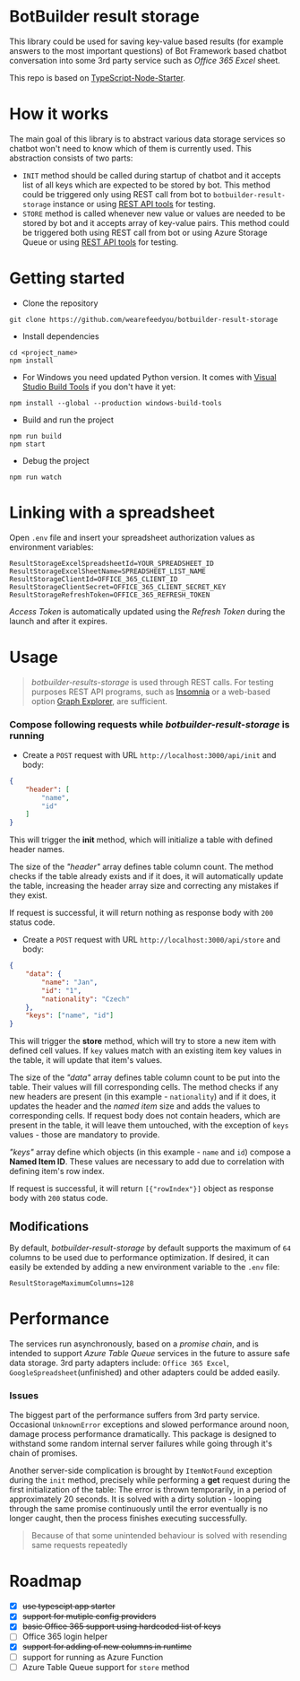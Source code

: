 # BotBuilder result storage

This library could be used for saving key-value based results (for example answers to the most important questions) of Bot Framework based chatbot conversation into some 3rd party service such as *Office 365 Excel* sheet.

This repo is based on [TypeScript-Node-Starter](https://github.com/Microsoft/TypeScript-Node-Starter).

# How it works

The main goal of this library is to abstract various data storage services so chatbot won't need to know which of them is currently used. This abstraction consists of two parts:

- `INIT` method should be called during startup of chatbot and it accepts list of all keys which are expected to be stored by bot. This method could be triggered only using REST call from bot to `botbuilder-result-storage` instance or using [REST API tools](#usage) for testing.
- `STORE` method is called whenever new value or values are needed to be stored by bot and it accepts array of key-value pairs. This method could be triggered both using REST call from bot or using Azure Storage Queue or using [REST API tools](#usage) for testing.

# Getting started

- Clone the repository

```
git clone https://github.com/wearefeedyou/botbuilder-result-storage
```

- Install dependencies

```
cd <project_name>
npm install
```

- For Windows you need updated Python version. It comes with [Visual Studio Build Tools](https://www.npmjs.com/package/windows-build-tools) if you don't have it yet:

```
npm install --global --production windows-build-tools
```

- Build and run the project

```
npm run build
npm start
```

- Debug the project

```
npm run watch
```

# Linking with a spreadsheet

Open `.env` file and insert your spreadsheet authorization values as environment variables:

```
ResultStorageExcelSpreadsheetId=YOUR_SPREADSHEET_ID
ResultStorageExcelSheetName=SPREADSHEET_LIST_NAME
ResultStorageClientId=OFFICE_365_CLIENT_ID
ResultStorageClientSecret=OFFICE_365_CLIENT_SECRET_KEY
ResultStorageRefreshToken=OFFICE_365_REFRESH_TOKEN
```

*Access Token* is automatically updated using the *Refresh Token* during the launch and after it expires.

# Usage

>*botbuilder-results-storage* is used through REST calls. For testing purposes REST API programs, such as [Insomnia](https://insomnia.rest/) or a web-based option [Graph Explorer](https://developer.microsoft.com/en-us/graph/graph-explorer), are sufficient.

### Compose following requests while *botbuilder-result-storage* is running

- Create a `POST` request with URL `http://localhost:3000/api/init` and body:

```JSON
{
	"header": [
		"name",
		"id"
	]
}
```

This will trigger the **init** method, which will initialize a table with defined header names. 

The size of the *"header"* array defines table column count. The method checks if the table already exists and if it does, it will automatically update the table, increasing the header array size and correcting any mistakes if they exist.

If request is successful, it will return nothing as response body with `200` status code.

- Create a `POST` request with URL `http://localhost:3000/api/store` and body:

```JSON
{
	"data": {
		"name": "Jan",
		"id": "1",
		"nationality": "Czech"
	},
	"keys": ["name", "id"]
}
```

This will trigger the **store** method, which will try to store a new item with defined cell values. If `key` values match with an existing item key values in the table, it will update that item's values.

The size of the *"data"* array defines table column count to be put into the table. Their values will fill corresponding cells. The method checks if any new headers are present (in this example - `nationality`) and if it does, it updates the header and the *named item*  size and adds the values to corresponding cells. If request body does not contain headers, which are present in the table, it will leave them untouched, with the exception of `keys` values - those are mandatory to provide.

*"keys"* array define which objects (in this example - `name` and `id`) compose a **Named Item ID**. These values are necessary to add due to correlation with defining item's row index.

If request is successful, it will return `[{"rowIndex"}]` object as response body with `200` status code.

## Modifications

By default, *botbuilder-result-storage* by default supports the maximum of `64` columns to be used due to performance optimization. If desired, it can easily be extended by adding a new environment variable to the `.env` file:

```
ResultStorageMaximumColumns=128
```

# Performance

The services run asynchronously, based on a *promise chain*, and is intended to support *Azure Table Queue* services in the future to assure safe data storage. 3rd party adapters include: `Office 365 Excel`, `GoogleSpreadsheet`(unfinished) and other adapters could be added easily.

### Issues

The biggest part of the performance suffers from 3rd party service. Occasional `UnknownError` exceptions and slowed performance around noon, damage process performance dramatically. This package is designed to withstand some random internal server failures while going through it's chain of promises.

Another server-side complication is brought by `ItemNotFound` exception during the `init` method, precisely while performing a **get** request during the first initialization of the table: The error is thrown temporarily, in a period of approximately 20 seconds. It is solved with a dirty solution - looping through the same promise continuously until the error eventually is no longer caught, then the process finishes executing successfully.

>Because of that some unintended behaviour is solved with resending same requests repeatedly

# Roadmap

- [x] ~~use typescipt app starter~~
- [x] ~~support for mutiple config providers~~
- [x] ~~basic Office 365 support using hardcoded list of keys~~
- [ ] Office 365 login helper
- [x] ~~support for adding of new columns in runtime~~
- [ ] support for running as Azure Function
- [ ] Azure Table Queue support for `store` method
